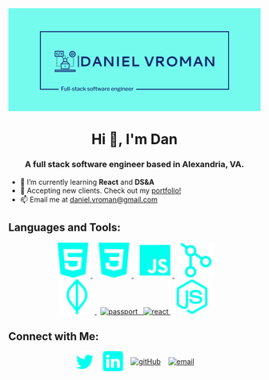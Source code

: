<img align="center" alt="danlogo" src="https://github.com/munbgy/munbgy/blob/main/Github%20Logo.png?raw=true">

<h1 align="center">Hi 👋, I'm Dan </h1>
<h3 align="center">A full stack software engineer based in Alexandria, VA.</h3>

- 🌱 I’m currently learning **React** and **DS&A**
- 💼 Accepting new clients. Check out my [portfolio!](https://daniel-vroman.netlify.app)
- 📫 Email me at [daniel.vroman@gmail.com](mailto:daniel.vroman@gmail.com)

<h2 align="left">Languages and Tools:</h2>
<p align="center">
    <a href="https://www.w3.org/html/" target="_blank" rel="noreferrer">
        <img src="https://github.com/munbgy/munbgy/blob/main/4691516_html5_icon.png?raw=true" alt="html5" height="70"/>
    </a>&nbsp;
    <a href="https://www.w3schools.com/css/" target="_blank" rel="noreferrer">
      <img src="https://github.com/munbgy/munbgy/blob/main/4691518_css3_icon.png?raw=true" alt="css3" height="70"/>
    </a> &nbsp;
    <a href="https://developer.mozilla.org/en-US/docs/Web/JavaScript" target="_blank" rel="noreferrer"> 
      <img src="https://github.com/munbgy/munbgy/blob/main/9035061_logo_javascript_icon.png?raw=true" alt="javascript" height="70"/> 
    </a> &nbsp;
    <a href="https://git-scm.com/" target="_blank" rel="noreferrer"> 
      <img src="https://github.com/munbgy/munbgy/blob/main/7156618_git_github_icon.png?raw=true" alt="git" height="70"/>
    </a> <br> 
    <a href="https://www.mongodb.com/" target="_blank" rel="noreferrer"> 
      <img src="https://github.com/munbgy/munbgy/blob/main/9073363_mongodb_icon.png?raw=true" alt="mongodb" height="70"/> 
    </a> &nbsp;
    <a href="https://www.passportjs.org" target="_blank" rel="noreferrer"> 
      <img src="https://avatars.githubusercontent.com/u/1160530?s=200&v=4" alt="passport" height="70"
    </a> &nbsp;
    <a href="https://reactjs.org/" target="_blank" rel="noreferrer"> 
      <img src="https://user-images.githubusercontent.com/101841508/196549776-88ee7749-fb76-4b7a-84d8-94a034ea8c85.png" alt="react" height="70"/> 
    </a> &nbsp;
    <a href="https://nodejs.org" target="_blank" rel="noreferrer">
      <img src="https://github.com/munbgy/munbgy/blob/main/8547046_node_js_icon.png?raw=true" alt="nodejs" height="70"/> 
    </a> 
  </p>

<h2 align="left">Connect with Me:</h2>

<p align="center">
<a href="https://twitter.com/daniel_vroman" target="blank"><img align="center" src="https://github.com/munbgy/munbgy/blob/main/104501_twitter_bird_icon.png?raw=true" alt="danTwitter" height="40"/></a>&nbsp;&nbsp;&nbsp;
<a href="https://linkedin.com/in/daniel-vroman" target="blank"><img align="center" src="https://github.com/munbgy/munbgy/blob/main/5282542_linkedin_network_social%20network_linkedin%20logo_icon.png?raw=true" alt="danLinkedIn" height="40"/></a>&nbsp;&nbsp;&nbsp;
<a href="https://github.com/munbgy/"><img align="center" src="https://user-images.githubusercontent.com/98843063/175436733-6f6be381-aab2-4a9d-b2b9-a25a472ac171.svg" alt="gitHub" height="40"/></a>&nbsp;&nbsp;&nbsp;
<a href="mailto:daniel.vroman@gmail.com"><img align="center" src="https://user-images.githubusercontent.com/98843063/175436782-400c270c-1f16-4f26-bd91-f0dbad1e0dc0.svg" alt="email" height="40"/></a>
</p>

<!--
**munbgy/munbgy** is a ✨ _special_ ✨ repository because its `README.md` (this file) appears on your GitHub profile.

Here are some ideas to get you started:

- 🔭 I’m currently working on ...
- 🌱 I’m currently learning ...
- 👯 I’m looking to collaborate on ...
- 🤔 I’m looking for help with ...
- 💬 Ask me about ...
- 📫 How to reach me: ...
- 😄 Pronouns: ...
- ⚡ Fun fact: ...
-->
